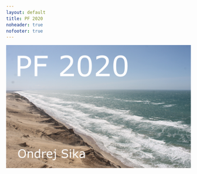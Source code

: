 ```yaml
---
layout: default
title: PF 2020
noheader: true
nofooter: true
---
```


![PF 2020](/static/content/pf2020/pf2020_1200px.jpg)

